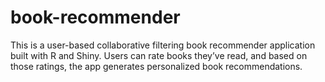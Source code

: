 # book-recommender
This is a user-based collaborative filtering book recommender application built with R and Shiny. Users can rate books they’ve read, and based on those ratings, the app generates personalized book recommendations. 
